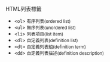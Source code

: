HTML列表標籤
- `<ol>` <small>有序列表(ordered list)</small>
- `<ul>` <small>無序列表(unordered list)</small>
- `<li>` <small>列表項目(list item)</small>
- `<dl>` <small>自定義列表(definition list)</small>
- `<dt>` <small>自定義列表組(definition term)</small>
- `<dd>` <small>自定義列表描述(definition description)</small>